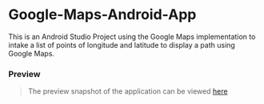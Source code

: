 # Google-Maps-Android-App

This is an Android Studio Project using the Google Maps implementation to intake a list of points of longitude and latitude to display a path using Google Maps. 

### Preview
> The preview snapshot of the application can be viewed [here]()
